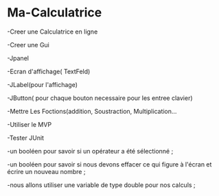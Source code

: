 # Ma-Calculatrice

-Creer une Calculatrice en ligne

-Creer une Gui

-Jpanel

-Ecran d'affichage( TextFeld)

-JLabel(pour l'affichage)

-JButton( pour chaque bouton necessaire pour les entree clavier)

-Mettre Les Foctions(addition, Soustraction, Multiplication... 

-Utiliser le MVP

-Tester JUnit

-un booléen pour savoir si un opérateur a été sélectionné ;

-un booléen pour savoir si nous devons effacer ce qui figure à l'écran et écrire un nouveau nombre ;

-nous allons utiliser une variable de type double pour nos calculs ;
